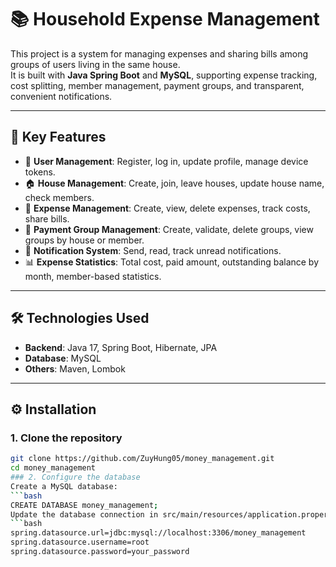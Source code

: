 # 📚 Household Expense Management

This project is a system for managing expenses and sharing bills among groups of users living in the same house.  
It is built with **Java Spring Boot** and **MySQL**, supporting expense tracking, cost splitting, member management, payment groups, and transparent, convenient notifications.

---

## 🚀 Key Features
- 👤 **User Management**: Register, log in, update profile, manage device tokens.
- 🏠 **House Management**: Create, join, leave houses, update house name, check members.
- 💸 **Expense Management**: Create, view, delete expenses, track costs, share bills.
- 👥 **Payment Group Management**: Create, validate, delete groups, view groups by house or member.
- 🔔 **Notification System**: Send, read, track unread notifications.
- 📊 **Expense Statistics**: Total cost, paid amount, outstanding balance by month, member-based statistics.

---

## 🛠 Technologies Used
- **Backend**: Java 17, Spring Boot, Hibernate, JPA
- **Database**: MySQL
- **Others**: Maven, Lombok

---

## ⚙️ Installation

### 1. Clone the repository
```bash
git clone https://github.com/ZuyHung05/money_management.git
cd money_management
### 2. Configure the database
Create a MySQL database:
```bash
CREATE DATABASE money_management;
Update the database connection in src/main/resources/application.properties:
```bash
spring.datasource.url=jdbc:mysql://localhost:3306/money_management
spring.datasource.username=root
spring.datasource.password=your_password

